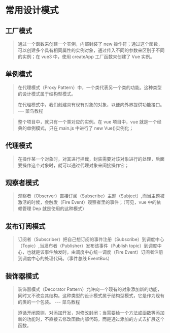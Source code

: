 # 常用设计模式

## 工厂模式

> 通过一个函数来创建一个实例，内部封装了 new 操作符；通过这个函数，可以创建多个具有相同属性的实例对象，通过传入不同的参数来区别于不同的实例；在 vue3 中，使用 createApp 工厂函数来创建了 Vue 实例。

## 单例模式

> 在代理模式（Proxy Pattern）中，一个类代表另一个类的功能。这种类型的设计模式属于结构型模式。
>
> 在代理模式中，我们创建具有现有对象的对象，以便向外界提供功能接口。 --- 菜鸟教程

> 整个项目中，就只有一个类对应的实例。在 vue 项目中，vue 就是一个经典的单例模式，只在 main.js 中进行了 new Vue()实例化；

## 代理模式

> 在操作某一个对象时，对其进行拦截，封装需要对该对象进行的处理，后面要操作这个对象时，就可以通过代理对象来间接操作它；

## 观察者模式

> 观察者（Observer）直接订阅（Subscribe）主题（Subject）,而当主题被激活的时候，会触发（Fire Event）观察者里的事件；（可见，vue 中的依赖管理 Dep 就是使用的这种模式）

## 发布订阅模式

> 订阅者（Subscriber）把自己想订阅的事件注册（Subscribe）到调度中心（Topic）,当发布者（Publisher）发布该事件（Publish topic）到调度中心，也就是该事件触发时，由调度中心统一调度（Fire Event）订阅者注册到调度中心的处理代码。（事件总线 EventBus）

## 装饰器模式

> 装饰器模式（Decorator Pattern）允许向一个现有的对象添加新的功能，同时又不改变其结构。这种类型的设计模式属于结构型模式，它是作为现有的类的一个包装。 --- 菜鸟教程

> 遵循开闭原则，对添加开发，对修改封闭；当需要给一个方法或函数等添加新的功能时，不直接去修改函数内部代码，而是通过添加的方式去扩展这个函数。

